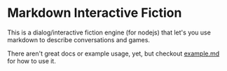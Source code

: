 # Markdown Interactive Fiction

This is a dialog/interactive fiction engine (for nodejs) that let's you use markdown to describe conversations and games.

There aren't great docs or example usage, yet, but checkout [example.md](example.md) for how to use it.
